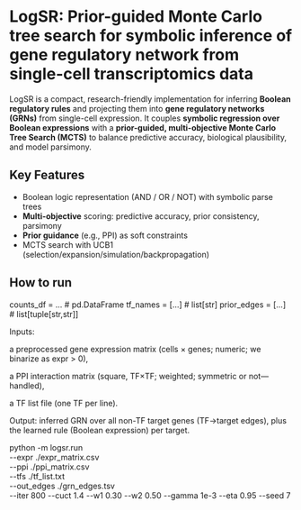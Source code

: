# LogSR: Prior-guided Monte Carlo tree search for symbolic inference of gene regulatory network from single-cell transcriptomics data

LogSR is a compact, research-friendly implementation for inferring **Boolean regulatory rules** and projecting them into **gene regulatory networks (GRNs)** from single-cell expression. It couples **symbolic regression over Boolean expressions** with a **prior-guided, multi-objective Monte Carlo Tree Search (MCTS)** to balance predictive accuracy, biological plausibility, and model parsimony.

## Key Features
- Boolean logic representation (AND / OR / NOT) with symbolic parse trees
- **Multi-objective** scoring: predictive accuracy, prior consistency, parsimony
- **Prior guidance** (e.g., PPI) as soft constraints
- MCTS search with UCB1 (selection/expansion/simulation/backpropagation)


## How to run

counts_df = ...          # pd.DataFrame
tf_names = [...]         # list[str]
prior_edges = [...]      # list[tuple[str,str]]


Inputs:

a preprocessed gene expression matrix (cells × genes; numeric; we binarize as expr > 0),

a PPI interaction matrix (square, TF×TF; weighted; symmetric or not—handled),

a TF list file (one TF per line).

Output: inferred GRN over all non-TF target genes (TF→target edges), plus the learned rule (Boolean expression) per target.


python -m logsr.run \
  --expr ./expr_matrix.csv \
  --ppi  ./ppi_matrix.csv \
  --tfs  ./tf_list.txt \
  --out_edges ./grn_edges.tsv \
  --iter 800 --cuct 1.4 --w1 0.30 --w2 0.50 --gamma 1e-3 --eta 0.95 --seed 7

